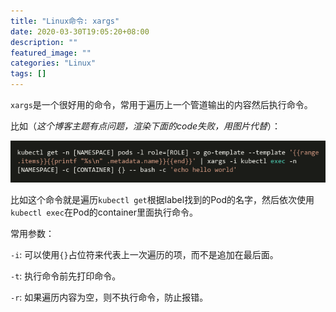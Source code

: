 ```yaml
---
title: "Linux命令: xargs"
date: 2020-03-30T19:05:20+08:00
description: ""
featured_image: ""
categories: "Linux"
tags: []
---
```


`xargs`是一个很好用的命令，常用于遍历上一个管道输出的内容然后执行命令。

比如（*这个博客主题有点问题，渲染下面的code失败，用图片代替*）：

![xargs command](/static/images/Linux命令-xargs/深度截图_选择区域_20200330200035.png)

比如这个命令就是遍历`kubectl get`根据label找到的Pod的名字，然后依次使用`kubectl exec`在Pod的container里面执行命令。

常用参数：

`-i`: 可以使用`{}`占位符来代表上一次遍历的项，而不是追加在最后面。

`-t`: 执行命令前先打印命令。

`-r`: 如果遍历内容为空，则不执行命令，防止报错。


